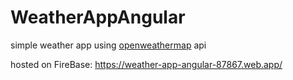 # WeatherAppAngular

simple weather app
using [openweathermap](https://openweathermap.org/api/one-call-api) api

hosted on FireBase: https://weather-app-angular-87867.web.app/
